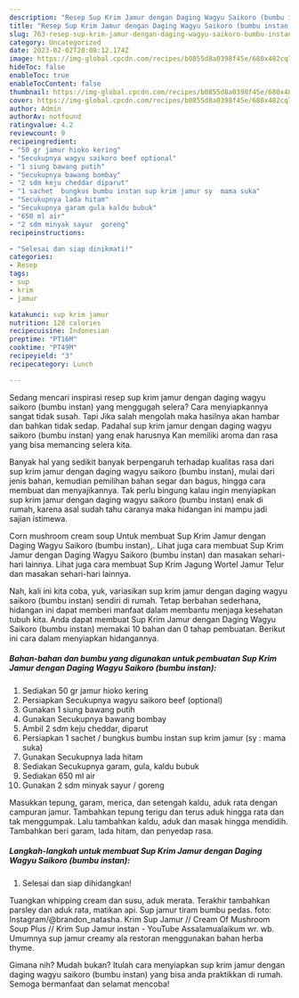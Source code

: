 ```yaml
---
description: "Resep Sup Krim Jamur dengan Daging Wagyu Saikoro (bumbu instan) yang Lezat Sekali, Buat Buka Puasa Enak Banget"
title: "Resep Sup Krim Jamur dengan Daging Wagyu Saikoro (bumbu instan) yang Lezat Sekali, Buat Buka Puasa Enak Banget"
slug: 763-resep-sup-krim-jamur-dengan-daging-wagyu-saikoro-bumbu-instan-yang-lezat-sekali-buat-buka-puasa-enak-banget
category: Uncategorized
date: 2023-02-02T20:08:12.174Z
image: https://img-global.cpcdn.com/recipes/b0855d8a0398f45e/680x482cq70/sup-krim-jamur-dengan-daging-wagyu-saikoro-bumbu-instan-foto-resep-utama.jpg
hideToc: false
enableToc: true
enableTocContent: false
thumbnail: https://img-global.cpcdn.com/recipes/b0855d8a0398f45e/680x482cq70/sup-krim-jamur-dengan-daging-wagyu-saikoro-bumbu-instan-foto-resep-utama.jpg
cover: https://img-global.cpcdn.com/recipes/b0855d8a0398f45e/680x482cq70/sup-krim-jamur-dengan-daging-wagyu-saikoro-bumbu-instan-foto-resep-utama.jpg
author: Admin
authorAv: notfound
ratingvalue: 4.2
reviewcount: 9
recipeingredient:
- "50 gr jamur hioko kering"
- "Secukupnya wagyu saikoro beef optional"
- "1 siung bawang putih"
- "Secukupnya bawang bombay"
- "2 sdm keju cheddar diparut"
- "1 sachet  bungkus bumbu instan sup krim jamur sy  mama suka"
- "Secukupnya lada hitam"
- "Secukupnya garam gula kaldu bubuk"
- "650 ml air"
- "2 sdm minyak sayur  goreng"
recipeinstructions:

- "Selesai dan siap dinikmati!"
categories:
- Resep
tags:
- sup
- krim
- jamur

katakunci: sup krim jamur 
nutrition: 128 calories
recipecuisine: Indonesian
preptime: "PT16M"
cooktime: "PT49M"
recipeyield: "3"
recipecategory: Lunch

---
```



Sedang mencari inspirasi resep sup krim jamur dengan daging wagyu saikoro (bumbu instan) yang menggugah selera? Cara menyiapkannya sangat tidak susah. Tapi Jika salah mengolah maka hasilnya akan hambar dan bahkan tidak sedap. Padahal sup krim jamur dengan daging wagyu saikoro (bumbu instan) yang enak harusnya Kan memiliki aroma dan rasa yang bisa memancing selera kita.


Banyak hal yang sedikit banyak berpengaruh terhadap kualitas rasa dari sup krim jamur dengan daging wagyu saikoro (bumbu instan), mulai dari jenis bahan, kemudian pemilihan bahan segar dan bagus, hingga cara membuat dan menyajikannya. Tak perlu bingung kalau ingin menyiapkan sup krim jamur dengan daging wagyu saikoro (bumbu instan) enak di rumah, karena asal sudah tahu caranya maka hidangan ini mampu jadi sajian istimewa.

Corn mushroom cream soup Untuk membuat Sup Krim Jamur dengan Daging Wagyu Saikoro (bumbu instan),. Lihat juga cara membuat Sup Krim Jamur dengan Daging Wagyu Saikoro (bumbu instan) dan masakan sehari-hari lainnya. Lihat juga cara membuat Sup Krim Jagung Wortel Jamur Telur dan masakan sehari-hari lainnya.


Nah, kali ini kita coba, yuk, variasikan sup krim jamur dengan daging wagyu saikoro (bumbu instan) sendiri di rumah. Tetap berbahan sederhana, hidangan ini dapat memberi manfaat dalam membantu menjaga kesehatan tubuh kita. Anda dapat membuat Sup Krim Jamur dengan Daging Wagyu Saikoro (bumbu instan) memakai 10 bahan dan 0 tahap pembuatan. Berikut ini cara dalam menyiapkan hidangannya.

<!--inarticleads1-->

##### Bahan-bahan dan bumbu yang digunakan untuk pembuatan Sup Krim Jamur dengan Daging Wagyu Saikoro (bumbu instan):

1. Sediakan 50 gr jamur hioko kering
1. Persiapkan Secukupnya wagyu saikoro beef (optional)
1. Gunakan 1 siung bawang putih
1. Gunakan Secukupnya bawang bombay
1. Ambil 2 sdm keju cheddar, diparut
1. Persiapkan 1 sachet / bungkus bumbu instan sup krim jamur (sy : mama suka)
1. Gunakan Secukupnya lada hitam
1. Sediakan Secukupnya garam, gula, kaldu bubuk
1. Sediakan 650 ml air
1. Gunakan 2 sdm minyak sayur / goreng


Masukkan tepung, garam, merica, dan setengah kaldu, aduk rata dengan campuran jamur. Tambahkan tepung terigu dan terus aduk hingga rata dan tak menggumpak. Lalu tambahkan kaldu, aduk dan masak hingga mendidih. Tambahkan beri garam, lada hitam, dan penyedap rasa. 

<!--inarticleads2-->

##### Langkah-langkah untuk membuat Sup Krim Jamur dengan Daging Wagyu Saikoro (bumbu instan):


1. Selesai dan siap dihidangkan!

Tuangkan whipping cream dan susu, aduk merata. Terakhir tambahkan parsley dan aduk rata, matikan api. Sup jamur tiram bumbu pedas. foto: Instagram/@brandon_natasha. Krim Sup Jamur // Cream Of Mushroom Soup Plus // Krim Sup Jamur instan - YouTube Assalamualaikum wr. wb. Umumnya sup jamur creamy ala restoran menggunakan bahan herba thyme. 

Gimana nih? Mudah bukan? Itulah cara menyiapkan sup krim jamur dengan daging wagyu saikoro (bumbu instan) yang bisa anda praktikkan di rumah. Semoga bermanfaat dan selamat mencoba!
